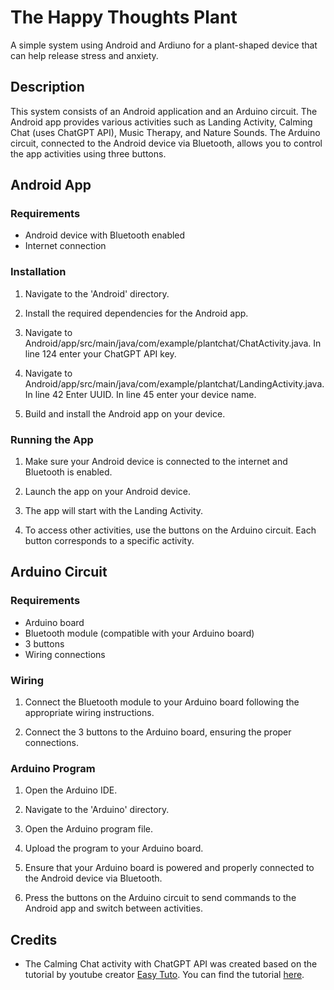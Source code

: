 # The Happy Thoughts Plant
A simple system using Android and Ardiuno for a plant-shaped device that can help release stress and anxiety.

## Description
This system consists of an Android application and an Arduino circuit. The Android app provides various activities such as Landing Activity, Calming Chat (uses ChatGPT API), Music Therapy, and Nature Sounds. The Arduino circuit, connected to the Android device via Bluetooth, allows you to control the app activities using three buttons.

## Android App

### Requirements
- Android device with Bluetooth enabled
- Internet connection

### Installation
1. Navigate to the 'Android' directory.

2. Install the required dependencies for the Android app.

3. Navigate to Android/app/src/main/java/com/example/plantchat/ChatActivity.java. In line 124 enter your ChatGPT API key. 

4. Navigate to Android/app/src/main/java/com/example/plantchat/LandingActivity.java. In line 42 Enter UUID. In line 45 enter your device name. 

5. Build and install the Android app on your device.

### Running the App
1. Make sure your Android device is connected to the internet and Bluetooth is enabled.

2. Launch the app on your Android device.

3. The app will start with the Landing Activity.

4. To access other activities, use the buttons on the Arduino circuit. Each button corresponds to a specific activity.

## Arduino Circuit

### Requirements
- Arduino board
- Bluetooth module (compatible with your Arduino board)
- 3 buttons
- Wiring connections

### Wiring
1. Connect the Bluetooth module to your Arduino board following the appropriate wiring instructions.

2. Connect the 3 buttons to the Arduino board, ensuring the proper connections.

### Arduino Program
1. Open the Arduino IDE.

2. Navigate to the 'Arduino' directory.

3. Open the Arduino program file.

4. Upload the program to your Arduino board.

5. Ensure that your Arduino board is powered and properly connected to the Android device via Bluetooth.

6. Press the buttons on the Arduino circuit to send commands to the Android app and switch between activities.


## Credits
- The Calming Chat activity with ChatGPT API was created based on the tutorial by youtube creator [Easy Tuto](https://www.youtube.com/@EasyTuto1). You can find the tutorial [here](https://www.youtube.com/watch?v=ahhze_u5ZUs&t=1s).


